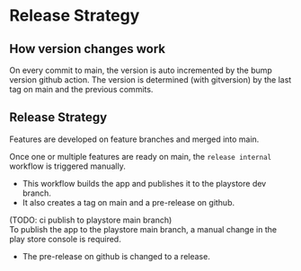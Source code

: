# Release Strategy

## How version changes work

On every commit to main, the version is auto incremented by the bump version github action.
The version is determined (with gitversion) by the last tag on main and the previous commits.

## Release Strategy

Features are developed on feature branches and merged into main.

Once one or multiple features are ready on main, the `release internal` workflow is triggered manually.
- This workflow builds the app and publishes it to the playstore dev branch.
- It also creates a tag on main and a pre-release on github.

(TODO: ci publish to playstore main branch)\
To publish the app to the playstore main branch, a manual change in the play store console is required.
- The pre-release on github is changed to a release.
